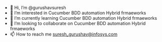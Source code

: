 - 👋 Hi, I’m @gurushavsuresh
- 👀 I’m interested in Cucumber BDD automation Hybrid frmaeworks
- 🌱 I’m currently learning Cucumber BDD automation Hybrid frmaeworks
- 💞️ I’m looking to collaborate on Cucumber BDD automation Hybrid frmaeworks
- 📫 How to reach me suresh_gurushav@infosys.com

<!---
gurushavsuresh/gurushavsuresh is a ✨ special ✨ repository because its `README.md` (this file) appears on your GitHub profile.
You can click the Preview link to take a look at your changes.
--->
